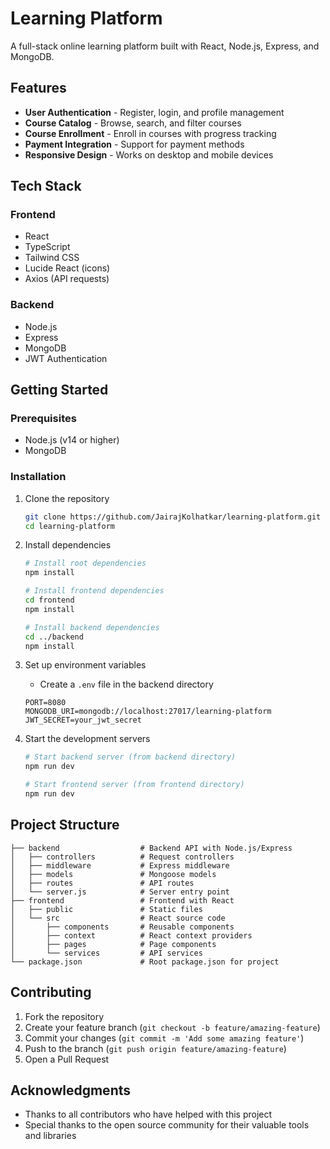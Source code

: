 # Learning Platform

A full-stack online learning platform built with React, Node.js, Express, and MongoDB.

## Features

- **User Authentication** - Register, login, and profile management
- **Course Catalog** - Browse, search, and filter courses
- **Course Enrollment** - Enroll in courses with progress tracking
- **Payment Integration** - Support for payment methods
- **Responsive Design** - Works on desktop and mobile devices

## Tech Stack

### Frontend
- React
- TypeScript
- Tailwind CSS
- Lucide React (icons)
- Axios (API requests)

### Backend
- Node.js
- Express
- MongoDB
- JWT Authentication

## Getting Started

### Prerequisites

- Node.js (v14 or higher)
- MongoDB

### Installation

1. Clone the repository
   ```bash
   git clone https://github.com/JairajKolhatkar/learning-platform.git
   cd learning-platform
   ```

2. Install dependencies
   ```bash
   # Install root dependencies
   npm install
   
   # Install frontend dependencies
   cd frontend
   npm install
   
   # Install backend dependencies
   cd ../backend
   npm install
   ```

3. Set up environment variables
   - Create a `.env` file in the backend directory
   ```
   PORT=8080
   MONGODB_URI=mongodb://localhost:27017/learning-platform
   JWT_SECRET=your_jwt_secret
   ```

4. Start the development servers
   ```bash
   # Start backend server (from backend directory)
   npm run dev
   
   # Start frontend server (from frontend directory)
   npm run dev
   ```

## Project Structure

```
├── backend                  # Backend API with Node.js/Express
│   ├── controllers          # Request controllers
│   ├── middleware           # Express middleware
│   ├── models               # Mongoose models
│   ├── routes               # API routes
│   └── server.js            # Server entry point
├── frontend                 # Frontend with React
│   ├── public               # Static files
│   └── src                  # React source code
│       ├── components       # Reusable components
│       ├── context          # React context providers
│       ├── pages            # Page components
│       └── services         # API services
└── package.json             # Root package.json for project
```

## Contributing

1. Fork the repository
2. Create your feature branch (`git checkout -b feature/amazing-feature`)
3. Commit your changes (`git commit -m 'Add some amazing feature'`)
4. Push to the branch (`git push origin feature/amazing-feature`)
5. Open a Pull Request

## Acknowledgments

- Thanks to all contributors who have helped with this project
- Special thanks to the open source community for their valuable tools and libraries 
